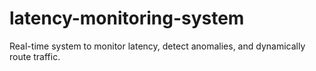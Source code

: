 # latency-monitoring-system
Real-time system to monitor latency, detect anomalies, and dynamically route traffic.
